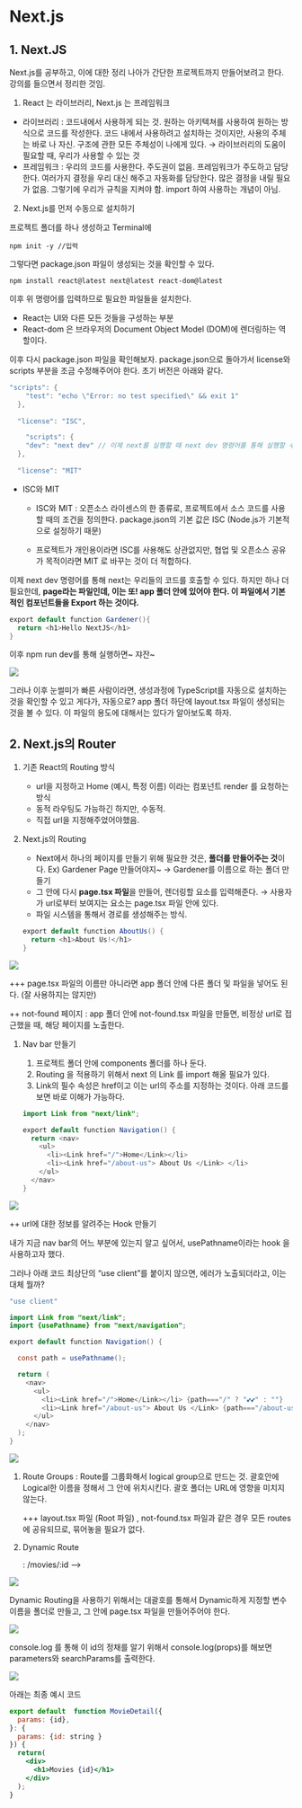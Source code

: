 # Next.js

## 1. Next.JS

Next.js를 공부하고, 이에 대한 정리 나아가 간단한 프로젝트까지 만들어보려고 한다. 강의를 들으면서 정리한 것임.

1) React 는 라이브러리, Next.js 는 프레임워크
- 라이브러리 : 코드내에서 사용하게 되는 것. 원하는 아키텍쳐를 사용하여 원하는 방식으로 코드를 작성한다. 코드 내에서 사용하려고 설치하는 것이지만, 사용의 주체는 바로 나 자신. 구조에 관한 모든 주체성이 나에게 있다. → 라이브러리의 도움이 필요할 때, 우리가 사용할 수 있는 것
- 프레임워크 : 우리의 코드를 사용한다. 주도권이 없음. 프레임워크가 주도하고 담당한다. 여러가지 결정을 우리 대신 해주고 자동화를 담당한다. 많은 결정을 내릴 필요가 없음. 그렇기에 우리가 규칙을 지켜야 함. import 하여 사용하는 개념이 아님.

2) Next.js를 먼저 수동으로 설치하기

프로젝트 폴더를 하나 생성하고 Terminal에

```shell
npm init -y //입력
```

그렇다면 package.json 파일이 생성되는 것을 확인할 수 있다.

```shell
npm install react@latest next@latest react-dom@latest
```

이후 위 명령어를 입력하므로 필요한 파일들을 설치한다.

- React는 UI와 다른 모든 것들을 구성하는 부분
- React-dom 은 브라우저의 Document Object Model (DOM)에 렌더링하는 역할이다.

이후 다시 package.json 파일을 확인해보자. package.json으로 돌아가서 license와 scripts 부분을 조금 수정해주어야 한다. 초기 버전은 아래와 같다.

```java
"scripts": {
    "test": "echo \"Error: no test specified\" && exit 1"
  },
  
  "license": "ISC",
```

```java
    "scripts": {
    "dev": "next dev" // 이제 next를 실행할 때 next dev 명령어를 통해 실행할 수 있다.
  },
  
  "license": "MIT"
```

- ISC와 MIT

    + ISC와 MIT : 오픈소스 라이센스의 한 종류로, 프로젝트에서 소스 코드를 사용할 때의 조건을 정의한다. package.json의 기본 값은 ISC (Node.js가 기본적으로 설정하기 때문)

  + 프로젝트가 개인용이라면 ISC를 사용해도 상관없지만, 협업 및 오픈소스 공유가 목적이라면 MIT 로 바꾸는 것이 더 적합하다.


이제 next dev 명령어를 통해 next는 우리들의 코드를 호출할 수 있다. 하지만 하나 더 필요한데, **page라는 파일인데, 이는 또! app 폴더 안에 있어야 한다. 이 파일에서 기본적인 컴포넌트들을 Export 하는 것이다.**

```java
export default function Gardener(){
  return <h1>Hello NextJS</h1>
}
```

이후 npm run dev를 통해 실행하면~ 쟈잔~

![](https://velog.velcdn.com/images/gardener/post/3512f0dd-ad91-4b7c-aef0-7dc912b410fe/image.png)

그러나 이후 눈썰미가 빠른 사람이라면, 생성과정에 TypeScript를 자동으로 설치하는 것을 확인할 수 있고 게다가, 자동으로? app 폴더 하단에 layout.tsx 파일이 생성되는 것을 볼 수 있다. 이 파일의 용도에 대해서는 있다가 알아보도록 하자.

## 2. Next.js의 Router

1. 기존 React의 Routing 방식
    - url을 지정하고 Home (예시, 특정 이름) 이라는 컴포넌트 render 를 요청하는 방식
    - 동적 라우팅도 가능하긴 하지만, 수동적.
    - 직접 url을 지정해주었어야했음.

2. Next.js의 Routing
    - Next에서 하나의 페이지를 만들기 위해 필요한 것은, **폴더를 만들어주는 것**이다. Ex) Gardener Page 만들어야지~ → Gardener를 이름으로 하는 폴더 만들기
    - 그 안에 다시 **page.tsx 파일**을 만들어, 렌더링할 요소를 입력해준다. → 사용자가 url로부터 보여지는 요소는 page.tsx 파일 안에 있다.
    - 파일 시스템을 통해서 경로를 생성해주는 방식.

    ```java
    export default function AboutUs() {
      return <h1>About Us!</h1>
    }
    ```

![](https://velog.velcdn.com/images/gardener/post/a4648b22-53f9-4806-bc73-75fae8efc90a/image.png)

+++ page.tsx 파일의 이름만 아니라면 app 폴더 안에 다른 폴더 및 파일을 넣어도 된다. (잘 사용하지는 않지만)

++ not-found 페이지 : app 폴더 안에 not-found.tsx 파일을 만들면, 비정상 url로 접근했을 때, 해당 페이지를 노출한다.

1.  Nav bar 만들기
    1. 프로젝트 폴더 안에 components 폴더를 하나 둔다.
    2. Routing 을 적용하기 위해서 next 의 Link 를 import 해올 필요가 있다.
    3. Link의 필수 속성은 href이고 이는 url의 주소를 지정하는 것이다. 아래 코드를 보면 바로 이해가 가능하다.

    ```java
    import Link from "next/link";
    
    export default function Navigation() {
      return <nav>
        <ul>
          <li><Link href="/">Home</Link></li>
          <li><Link href="/about-us"> About Us </Link> </li>
        </ul>
      </nav>
    }
    ```

![](https://velog.velcdn.com/images/gardener/post/345ca8ff-b4bb-40d0-99eb-9446f0a68744/image.png)

++ url에 대한 정보를 알려주는 Hook 만들기

내가 지금 nav bar의 어느 부분에 있는지 알고 싶어서, usePathname이라는 hook 을 사용하고자 했다.

그러나 아래 코드 최상단의 “use client”를 붙이지 않으면, 에러가 노출되더라고, 이는 대체 뭘까?

```java
"use client"

import Link from "next/link";
import {usePathname} from "next/navigation";

export default function Navigation() {

  const path = usePathname();

  return (
    <nav>
      <ul>
        <li><Link href="/">Home</Link></li> {path==="/" ? "💕💕" : ""}
        <li><Link href="/about-us"> About Us </Link> {path==="/about-us" ? "💕💕" : ""} </li>
      </ul>
    </nav>
  );
}
```

![](https://velog.velcdn.com/images/gardener/post/1bfcc8f5-bf0e-48c8-9b82-5477da2e3dc8/image.png)

1. Route Groups : Route를 그룹화해서 logical group으로 만드는 것. 괄호안에 Logical한 이름을 정해서 그 안에 위치시킨다. 괄호 폴더는 URL에 영향을 미치지 않는다.

   +++ layout.tsx 파일 (Root 파일) , not-found.tsx 파일과 같은 경우 모든 routes에 공유되므로, 묶어놓을 필요가 없다.


1. Dynamic Route

   : /movies/:id —> <Movie />

![](https://velog.velcdn.com/images/gardener/post/a00068fa-4c27-46d3-8655-4d8ad815620b/image.png)

Dynamic Routing을 사용하기 위해서는 대괄호를 통해서 Dynamic하게 지정할 변수 이름을 폴더로 만들고, 그 안에 page.tsx 파일을 만들어주어야 한다.

![](https://velog.velcdn.com/images/gardener/post/1442eb2c-1adc-48ef-84c0-0e427b5936e0/image.png)

console.log 를 통해 이 id의 정채를 알기 위해서 console.log(props)를 해보면 parameters와 searchParams를 출력한다.

![](https://velog.velcdn.com/images/gardener/post/db2c4bfc-48fc-4b95-b260-1179c972e310/image.png)

아래는 최종 예시 코드

```jsx
export default  function MovieDetail({
  params: {id},
}: {
  params: {id: string }
}) {
  return(
    <div>
      <h1>Movies {id}</h1>
    </div>
  );
}
```

